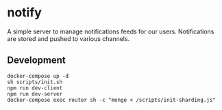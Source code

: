 # notify
A simple server to manage notifications feeds for our users. Notifications are stored and pushed to various channels.

## Development

```
docker-compose up -d
sh scripts/init.sh
npm run dev-client
npm run dev-server
docker-compose exec router sh -c "mongo < /scripts/init-sharding.js"
```
